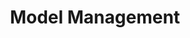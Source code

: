 ---
title: Model Management
description: Jan is a ChatGPT-alternative that runs on your own computer, with a local API server.
keywords: [Jan AI,  Jan, ChatGPT alternative, local AI, private AI, conversational AI, no-subscription fee, large language model ]
---